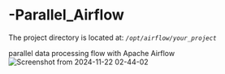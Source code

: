 # -Parallel_Airflow
The project directory is located at: *`/opt/airflow/your_project`*

parallel data processing flow with Apache Airflow
![Screenshot from 2024-11-22 02-44-02](https://github.com/user-attachments/assets/77fe7b16-5a10-4e1f-a1f0-44ae81f01c01)
